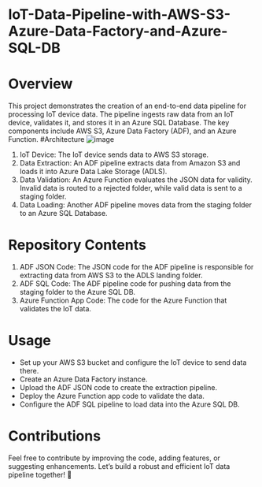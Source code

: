 # IoT-Data-Pipeline-with-AWS-S3-Azure-Data-Factory-and-Azure-SQL-DB
# Overview
This project demonstrates the creation of an end-to-end data pipeline for processing IoT device data. The pipeline ingests raw data from an IoT device, validates it, and stores it in an Azure SQL Database. The key components include AWS S3, Azure Data Factory (ADF), and an Azure Function.
#Architecture
![image](https://github.com/nakulnalwa/IoT-Data-Pipeline-with-AWS-S3-Azure-Data-Factory-and-Azure-SQL-DB/assets/47208563/5da2a5ba-539d-4f2e-8acd-fa8d9ec12d8f)
1. IoT Device: The IoT device sends data to AWS S3 storage.
2. Data Extraction: An ADF pipeline extracts data from Amazon S3 and loads it into Azure Data Lake Storage (ADLS).
3. Data Validation: An Azure Function evaluates the JSON data for validity. Invalid data is routed to a rejected folder, while valid data is sent to a staging folder.
4. Data Loading: Another ADF pipeline moves data from the staging folder to an Azure SQL Database.

# Repository Contents
1. ADF JSON Code: The JSON code for the ADF pipeline is responsible for extracting data from AWS S3 to the ADLS landing folder.
2. ADF SQL Code: The ADF pipeline code for pushing data from the staging folder to the Azure SQL DB.
3. Azure Function App Code: The code for the Azure Function that validates the IoT data.

# Usage
- Set up your AWS S3 bucket and configure the IoT device to send data there.
- Create an Azure Data Factory instance.
- Upload the ADF JSON code to create the extraction pipeline.
- Deploy the Azure Function app code to validate the data.
- Configure the ADF SQL pipeline to load data into the Azure SQL DB.

# Contributions
Feel free to contribute by improving the code, adding features, or suggesting enhancements. Let’s build a robust and efficient IoT data pipeline together! 🚀




   
